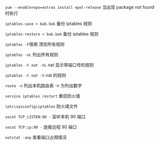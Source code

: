 `yum --enablerepo=extras install epel-release` 当出现 package not found 时执行

`iptables-save > bak.bak` 备份 iptables 规则

`iptables-restore < bak.bak` 备份 iptables 规则

`iptables -F`慎用 清空所有规则

`iptables -nL` 列出所有规则

`iptables -t nat -nL`  nat 显示带端口号的规则

`iptables -t nat -S`  nat 的规则

`route -n` 列出本机路由表  -n 为列出数字

`service iptables restart` 重启防火墙

`\etc\sysconfig\iptables` 防火墙文件

`socat TCP_LISTEN:90 -` 监听本机 90 端口

`socat TCP:ip:90 -` 连接远程 90 端口

`netstat -anp` 查看端口占用情况